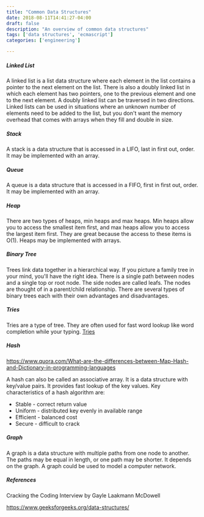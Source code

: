 ```yaml
---
title: "Common Data Structures"
date: 2018-08-11T14:41:27-04:00
draft: false
description: "An overview of common data structures"
tags: ['data structures', 'ecmascript']
categories: ['engineering']

---
```




##### Linked List

A linked list is a list data structure where each element in the list contains a pointer to the next element on the list. There is also a doubly linked list in which each element has two pointers, one to the previous element and one to the next element. A doubly linked list can be traversed in two directions. Linked lists can be used in situations where an unknown number of elements need to be added to the list, but you don't want the memory overhead that comes with arrays when they fill and double in size. 



##### Stack

A stack is a data structure that is accessed in a LIFO, last in first out, order. It may be implemented with an array.



##### Queue

A queue is a data structure that is accessed in a FIFO, first in first out, order. It may be implemented with an array.



##### Heap

There are two types of heaps, min heaps and max heaps. Min heaps allow you to access the smallest item first, and max heaps allow you to access the largest item first. They are great because the access to these items is O(1). Heaps may be implemented with arrays. 



##### Binary Tree

Trees link data together in a hierarchical way. If you picture a family tree in your mind, you'll have the right idea. There is a single path between nodes and a single top or root node. The side nodes are called leafs. The nodes are thought of in a parent/child relationship. There are several types of binary trees each with their own advantages and disadvantages. 



##### Tries

Tries are a type of tree. They are often used for fast word lookup like word completion while your typing. [Tries](https://www.youtube.com/watch?v=zIjfhVPRZCg) 



##### Hash

https://www.quora.com/What-are-the-differences-between-Map-Hash-and-Dictionary-in-programming-languages

A hash can also be called an associative array. It is a data structure with key/value pairs. It provides fast lookup of the key values.  Key characteristics of a hash algorithm are: 

- Stable - correct return value
- Uniform - distributed key evenly in available range
- Efficient - balanced cost 
- Secure - difficult to crack



##### Graph

A graph is a data structure with multiple paths from one node to another. The paths may be equal in length, or one path may be shorter. It depends on the graph. A graph could be used to model a computer network. 





##### References 

Cracking the Coding Interview by Gayle Laakmann McDowell

https://www.geeksforgeeks.org/data-structures/

